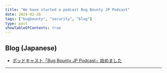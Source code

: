 ```yaml
---
title: "We have started a podcast Bug Bounty JP Podcast"
date: 2024-02-26
tags: ["bugbounty", "security", "blog"]
type: post
showTableOfContents: true
---
```


## Blog (Japanese)
- [ポッドキャスト「Bug Bounty JP Podcast」始めました](https://scgajge12.hatenablog.com/entry/bbjp_podcast)

---
